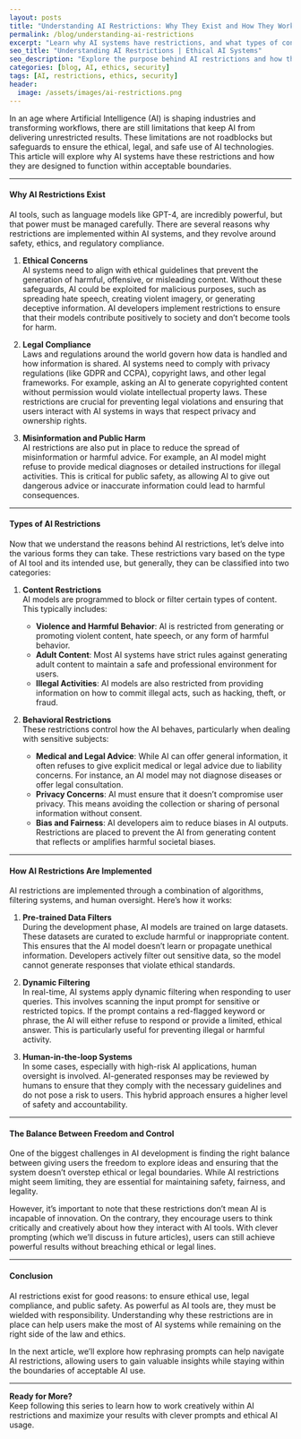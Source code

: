 ```yaml
---
layout: posts
title: "Understanding AI Restrictions: Why They Exist and How They Work"
permalink: /blog/understanding-ai-restrictions
excerpt: "Learn why AI systems have restrictions, and what types of content or actions they block to ensure ethical usage."
seo_title: "Understanding AI Restrictions | Ethical AI Systems"
seo_description: "Explore the purpose behind AI restrictions and how they are implemented to prevent misuse and promote ethical AI usage."
categories: [blog, AI, ethics, security]
tags: [AI, restrictions, ethics, security]
header:
  image: /assets/images/ai-restrictions.png
---
```


In an age where Artificial Intelligence (AI) is shaping industries and transforming workflows, there are still limitations that keep AI from delivering unrestricted results. These limitations are not roadblocks but safeguards to ensure the ethical, legal, and safe use of AI technologies. This article will explore why AI systems have these restrictions and how they are designed to function within acceptable boundaries.

---

#### **Why AI Restrictions Exist**

AI tools, such as language models like GPT-4, are incredibly powerful, but that power must be managed carefully. There are several reasons why restrictions are implemented within AI systems, and they revolve around safety, ethics, and regulatory compliance.

1. **Ethical Concerns**  
   AI systems need to align with ethical guidelines that prevent the generation of harmful, offensive, or misleading content. Without these safeguards, AI could be exploited for malicious purposes, such as spreading hate speech, creating violent imagery, or generating deceptive information. AI developers implement restrictions to ensure that their models contribute positively to society and don’t become tools for harm.

2. **Legal Compliance**  
   Laws and regulations around the world govern how data is handled and how information is shared. AI systems need to comply with privacy regulations (like GDPR and CCPA), copyright laws, and other legal frameworks. For example, asking an AI to generate copyrighted content without permission would violate intellectual property laws. These restrictions are crucial for preventing legal violations and ensuring that users interact with AI systems in ways that respect privacy and ownership rights.

3. **Misinformation and Public Harm**  
   AI restrictions are also put in place to reduce the spread of misinformation or harmful advice. For example, an AI model might refuse to provide medical diagnoses or detailed instructions for illegal activities. This is critical for public safety, as allowing AI to give out dangerous advice or inaccurate information could lead to harmful consequences.

---

#### **Types of AI Restrictions**

Now that we understand the reasons behind AI restrictions, let’s delve into the various forms they can take. These restrictions vary based on the type of AI tool and its intended use, but generally, they can be classified into two categories:

1. **Content Restrictions**  
   AI models are programmed to block or filter certain types of content. This typically includes:
   - **Violence and Harmful Behavior**: AI is restricted from generating or promoting violent content, hate speech, or any form of harmful behavior.
   - **Adult Content**: Most AI systems have strict rules against generating adult content to maintain a safe and professional environment for users.
   - **Illegal Activities**: AI models are also restricted from providing information on how to commit illegal acts, such as hacking, theft, or fraud.

2. **Behavioral Restrictions**  
   These restrictions control how the AI behaves, particularly when dealing with sensitive subjects:
   - **Medical and Legal Advice**: While AI can offer general information, it often refuses to give explicit medical or legal advice due to liability concerns. For instance, an AI model may not diagnose diseases or offer legal consultation.
   - **Privacy Concerns**: AI must ensure that it doesn’t compromise user privacy. This means avoiding the collection or sharing of personal information without consent.
   - **Bias and Fairness**: AI developers aim to reduce biases in AI outputs. Restrictions are placed to prevent the AI from generating content that reflects or amplifies harmful societal biases.

---

#### **How AI Restrictions Are Implemented**

AI restrictions are implemented through a combination of algorithms, filtering systems, and human oversight. Here’s how it works:

1. **Pre-trained Data Filters**  
   During the development phase, AI models are trained on large datasets. These datasets are curated to exclude harmful or inappropriate content. This ensures that the AI model doesn’t learn or propagate unethical information. Developers actively filter out sensitive data, so the model cannot generate responses that violate ethical standards.

2. **Dynamic Filtering**  
   In real-time, AI systems apply dynamic filtering when responding to user queries. This involves scanning the input prompt for sensitive or restricted topics. If the prompt contains a red-flagged keyword or phrase, the AI will either refuse to respond or provide a limited, ethical answer. This is particularly useful for preventing illegal or harmful activity.

3. **Human-in-the-loop Systems**  
   In some cases, especially with high-risk AI applications, human oversight is involved. AI-generated responses may be reviewed by humans to ensure that they comply with the necessary guidelines and do not pose a risk to users. This hybrid approach ensures a higher level of safety and accountability.

---

#### **The Balance Between Freedom and Control**

One of the biggest challenges in AI development is finding the right balance between giving users the freedom to explore ideas and ensuring that the system doesn’t overstep ethical or legal boundaries. While AI restrictions might seem limiting, they are essential for maintaining safety, fairness, and legality.

However, it’s important to note that these restrictions don’t mean AI is incapable of innovation. On the contrary, they encourage users to think critically and creatively about how they interact with AI tools. With clever prompting (which we’ll discuss in future articles), users can still achieve powerful results without breaching ethical or legal lines.

---

#### **Conclusion**

AI restrictions exist for good reasons: to ensure ethical use, legal compliance, and public safety. As powerful as AI tools are, they must be wielded with responsibility. Understanding why these restrictions are in place can help users make the most of AI systems while remaining on the right side of the law and ethics.

In the next article, we’ll explore how rephrasing prompts can help navigate AI restrictions, allowing users to gain valuable insights while staying within the boundaries of acceptable AI use.

---

**Ready for More?**  
Keep following this series to learn how to work creatively within AI restrictions and maximize your results with clever prompts and ethical AI usage.
